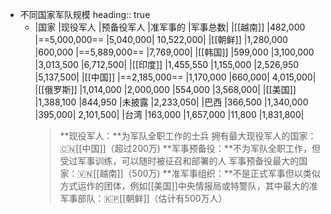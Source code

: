 - 不同国家军队规模
  heading:: true
	- |国家	|现役军人	|预备役军人	|准军事的	|军事总数|
	  |[[越南]]	|482,000	|==5,000,000==	|5,040,000|	10,522,000|
	  |[[朝鲜]]	|1,280,000	|600,000	|==5,889,000==	|7,769,000|
	  |[[韩国]]	|599,000	|3,100,000	|3,013,500	|6,712,500|
	  |[[印度]]	|1,455,550	|1,155,000	|2,526,950	|5,137,500|
	  |[[中国]]	|==2,185,000==	|1,170,000	|660,000|	4,015,000|
	  |[[俄罗斯]]	|1,014,000	|2,000,000	|554,000	|3,568,000|
	  |[[美国]]	|1,388,100	|844,950	|未披露	|2,233,050|
	  |巴西	|366,500	|1,340,000	|395,000|	2,101,500|
	  |台湾	|163,000	|1,657,000	|11,800	|1,831,800|
	  > **现役军人：**为军队全职工作的士兵 拥有最大现役军人的国家：🇨🇳[[中国]]（超过200万)
	  **军事预备役：**不为军队全职工作，但受过军事训练，可以随时被征召和部署的人 军事预备役最大的国家：🇻🇳[[越南]]（500万)
	  **准军事组织：**不是正式军事但以类似方式运作的团体，例如[[美国]]中央情报局或特警队，其中最大的准军事部队：🇰🇵[[朝鲜]]（估计有500万人）